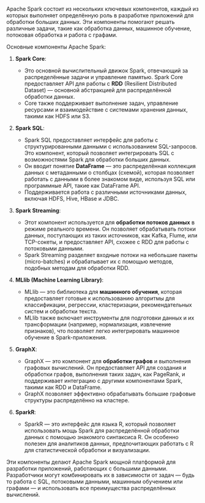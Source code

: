 Apache Spark состоит из нескольких ключевых компонентов, каждый из которых выполняет определённую роль в разработке приложений для обработки больших данных. Эти компоненты помогают решать различные задачи, такие как обработка данных, машинное обучение, потоковая обработка и работа с графами.

Основные компоненты Apache Spark:

1. **Spark Core**:
   - Это основной вычислительный движок Spark, отвечающий за распределённые задачи и управление памятью. Spark Core предоставляет API для работы с **RDD** (Resilient Distributed Dataset) — основной абстракцией для распределённой обработки данных.
   - Core также поддерживает выполнение задач, управление ресурсами и взаимодействие с системами хранения данных, такими как HDFS или S3.

2. **Spark SQL**:
   - Spark SQL предоставляет интерфейс для работы с структурированными данными с использованием SQL-запросов. Это компонент, который позволяет интегрировать SQL с возможностями Spark для обработки больших данных.
   - Он вводит понятие **DataFrame** — это распределённая коллекция данных с метаданными о столбцах (схемой), которая позволяет работать с данными в более знакомом виде, используя SQL или программные API, такие как DataFrame API.
   - Поддерживается работа с различными источниками данных, включая HDFS, Hive, HBase и JDBC.

3. **Spark Streaming**:
   - Этот компонент используется для **обработки потоков данных** в режиме реального времени. Он позволяет обрабатывать потоки данных, поступающих из таких источников, как Kafka, Flume, или TCP-сокеты, и предоставляет API, схожее с RDD для работы с потоковыми данными.
   - Spark Streaming разделяет входные потоки на небольшие пакеты (micro-batches) и обрабатывает их с помощью методов, подобных методам для обработки RDD.

4. **MLlib (Machine Learning Library)**:
   - MLlib — это библиотека для **машинного обучения**, которая предоставляет готовые к использованию алгоритмы для классификации, регрессии, кластеризации, рекомендательных систем и обработки текста.
   - MLlib также включает инструменты для подготовки данных и их трансформации (например, нормализация, извлечение признаков), что позволяет легко интегрировать машинное обучение в Spark-приложения.

5. **GraphX**:
   - GraphX — это компонент для **обработки графов** и выполнения графовых вычислений. Он предоставляет API для создания и обработки графов, выполнения таких задач, как PageRank, и поддерживает интеграцию с другими компонентами Spark, такими как RDD и DataFrame.
   - GraphX позволяет эффективно обрабатывать большие графовые структуры распределённо на кластере.

6. **SparkR**:
   - SparkR — это интерфейс для языка R, который позволяет использовать мощь Spark для распределённой обработки данных с помощью знакомого синтаксиса R. Он особенно полезен для аналитиков данных, предпочитающих работать с R для статистической обработки и визуализации.

Эти компоненты делают Apache Spark мощной платформой для разработки приложений, работающих с большими данными. Разработчики могут комбинировать их в зависимости от задач — будь то работа с SQL, потоковыми данными, машинным обучением или графами — и использовать все преимущества распределённых вычислений.